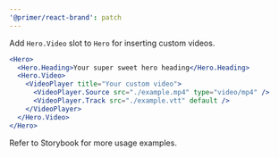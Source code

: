 ```yaml
---
'@primer/react-brand': patch
---
```


Add `Hero.Video` slot to `Hero` for inserting custom videos.

```jsx
<Hero>
  <Hero.Heading>Your super sweet hero heading</Hero.Heading>
  <Hero.Video>
    <VideoPlayer title="Your custom video">
      <VideoPlayer.Source src="./example.mp4" type="video/mp4" />
      <VideoPlayer.Track src="./example.vtt" default />
    </VideoPlayer>
  </Hero.Video>
</Hero>
```

Refer to Storybook for more usage examples.
